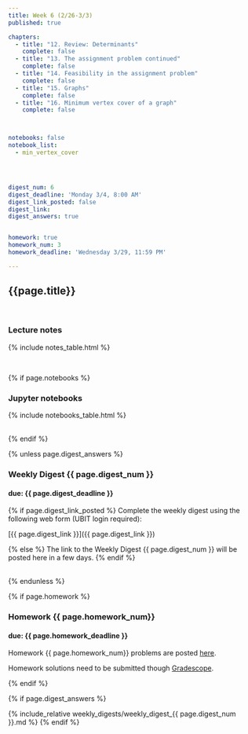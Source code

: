 ```yaml
---
title: Week 6 (2/26-3/3)
published: true

chapters:
  - title: "12. Review: Determinants"
    complete: false
  - title: "13. The assignment problem continued"
    complete: false
  - title: "14. Feasibility in the assignment problem"
    complete: false
  - title: "15. Graphs"
    complete: false
  - title: "16. Minimum vertex cover of a graph"
    complete: false



notebooks: false
notebook_list:
  - min_vertex_cover




digest_num: 6
digest_deadline: 'Monday 3/4, 8:00 AM'
digest_link_posted: false
digest_link:
digest_answers: true


homework: true
homework_num: 3
homework_deadline: 'Wednesday 3/29, 11:59 PM'

---
```


<style>
    ul {
        padding-left: 20px;
    }
</style>


## {{page.title}}

<br/>

### Lecture notes

{% include notes_table.html %}

<br/>

{% if page.notebooks %}
### Jupyter notebooks

{% include notebooks_table.html %}

<br/>
{% endif %}


{% unless page.digest_answers %}
### Weekly Digest {{ page.digest_num }}
#### due: {{ page.digest_deadline }}

{% if page.digest_link_posted %}
Complete the weekly digest using the following web form (UBIT login required):

[{{ page.digest_link }}]({{ page.digest_link }})

{% else %}
The link to the Weekly Digest {{ page.digest_num }} will be posted here
in a few days.
{% endif %}

<br/>
{% endunless %}


{% if page.homework %}
### Homework {{ page.homework_num}}
#### due: {{ page.homework_deadline }}

Homework {{ page.homework_num}} problems are posted <a href="{{ site.baseurl }}/assets/homework/hw_{{ page.homework_num }}.pdf" target="_blank">here</a>.

Homework solutions need to be submitted though [Gradescope](https://www.gradescope.com/).

{% endif %}



{% if page.digest_answers %}
<br/>

{% include_relative weekly_digests/weekly_digest_{{ page.digest_num }}.md %}
{% endif %}